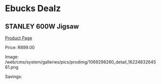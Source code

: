 
# Ebucks Dealz
## STANLEY 600W Jigsaw
[Product Page](https://www.ebucks.com/web/shop/productSelected.do?prodId=1069298260&catId=717342768)

Price: R899.00

Image: /web/cms/system/galleries/pics/prodimg/1069298260_detail_1622483264561.png

Savings: 


	